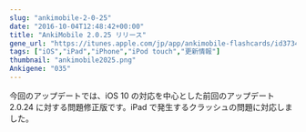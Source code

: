 ```yaml
---
slug: "ankimobile-2-0-25"
date: "2016-10-04T12:48:42+00:00"
title: "AnkiMobile 2.0.25 リリース"
gene_url: "https://itunes.apple.com/jp/app/ankimobile-flashcards/id373493387?mt=8&ign-mpt=uo%3D4"
tags: ["iOS","iPad","iPhone","iPod touch","更新情報"]
thumbnail: "ankimobile2025.png"
Ankigene: "035"
---
```

今回のアップデートでは、iOS 10 の対応を中心とした前回のアップデート 2.0.24 に対する問題修正版です。iPad で発生するクラッシュの問題に対応しました。